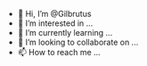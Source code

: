 - 👋 Hi, I’m @Gilbrutus
- 👀 I’m interested in ...
- 🌱 I’m currently learning ...
- 💞️ I’m looking to collaborate on ...
- 📫 How to reach me ...

<!---
Gilbrutus/Gilbrutus is a ✨ special ✨ repository because its `README.md` (this file) appears on your GitHub profile.
You can click the Preview link to take a look at your changes.
--->
